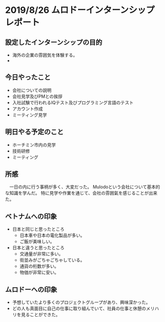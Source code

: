 # 2019/8/26 ムロドーインターンシップレポート

## 設定したインターンシップの目的

- 海外の企業の雰囲気を体験する。
- 

## 今日やったこと

- 会社についての説明
- 会社見学及びPMとの挨拶
- 入社試験で行われるIQテスト及びプログラミング言語のテスト
- アカウント作成
- ミーティング見学

## 明日やる予定のこと

- ホーチミン市内の見学
- 技術研修
- ミーティング

## 所感
　一日の内に行う事柄が多く、大変だった。
Mulodoという会社について基本的な知識を学んだ。
特に見学や作業を通じて、会社の雰囲氣を感じることが出来た。

## ベトナムへの印象
- 日本と同じと思ったところ
  - 日本車や日本の電化製品が多い。
  - ご飯が美味しい。
- 日本と違うと思ったところ
  - 交通量が非常に多い。
  - 街並みがごちゃごちゃしている。
  - 通貨の桁数が多い。
  - 物価が非常に安い。

## ムロドーへの印象
- 予想していたより多くのプロジェクトグループがあり、興味深かった。
- どの人も真面目に自己の仕事に取り組んでいて、社員の仕事と休憩のメリハリを見ることができた。